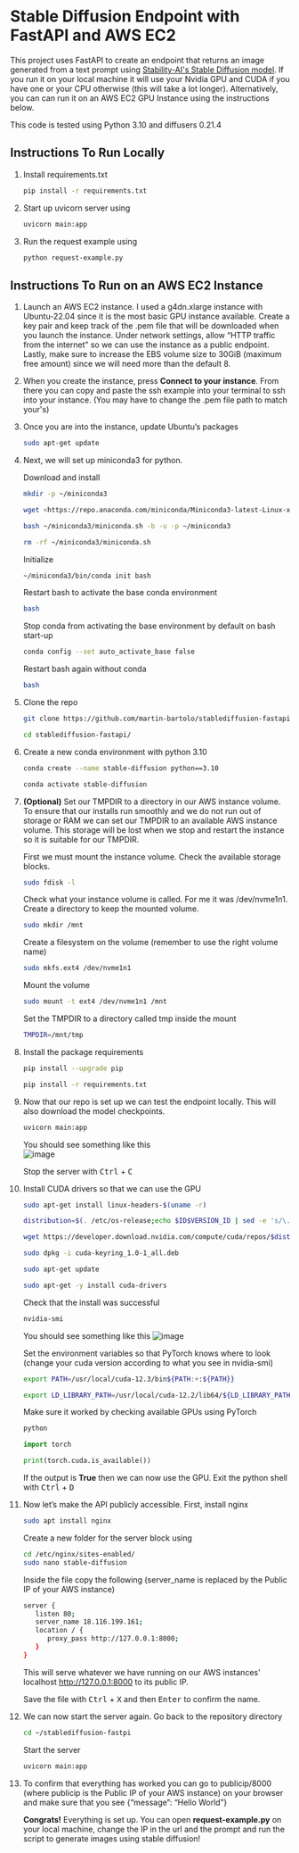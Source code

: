 # Stable Diffusion Endpoint with FastAPI and AWS EC2

This project uses FastAPI to create an endpoint that returns an image generated from a text prompt using [Stability-AI's Stable Diffusion model](https://github.com/Stability-AI/stablediffusion). If you run it on your local machine it will use your Nvidia GPU and CUDA if you have one or your CPU otherwise (this will take a lot longer). Alternatively, you can can run it on an AWS EC2 GPU Instance using the instructions below.

This code is tested using Python 3.10 and diffusers 0.21.4

## Instructions To Run Locally

1. Install requirements.txt

   ```bash
   pip install -r requirements.txt
   ```

2. Start up uvicorn server using

   ```bash
   uvicorn main:app
   ```

3. Run the request example using

   ```bash
   python request-example.py
   ```

## Instructions To Run on an AWS EC2 Instance

1. Launch an AWS EC2 instance. I used a g4dn.xlarge instance with Ubuntu-22.04 since it is the most basic GPU instance available. Create a key pair and keep track of the .pem file that will be downloaded when you launch the instance. Under network settings, allow “HTTP traffic from the internet” so we can use the instance as a public endpoint. Lastly, make sure to increase the EBS volume size to 30GiB (maximum free amount) since we will need more than the default 8.

2. When you create the instance, press **Connect to your instance**. From there you can copy and paste the ssh example into your terminal to ssh into your instance. (You may have to change the .pem file path to match your's)

3. Once you are into the instance, update Ubuntu’s packages

   ```bash
   sudo apt-get update
   ```

4. Next, we will set up miniconda3 for python.

   Download and install

   ```bash
   mkdir -p ~/miniconda3

   wget <https://repo.anaconda.com/miniconda/Miniconda3-latest-Linux-x86_64.sh> -O ~/miniconda3/miniconda.sh

   bash ~/miniconda3/miniconda.sh -b -u -p ~/miniconda3

   rm -rf ~/miniconda3/miniconda.sh
   ```

   Initialize

   ```bash
   ~/miniconda3/bin/conda init bash
   ```

   Restart bash to activate the base conda environment

   ```bash
   bash
   ```

   Stop conda from activating the base environment by default on bash start-up

   ```bash
   conda config --set auto_activate_base false
   ```

   Restart bash again without conda

   ```bash
   bash
   ```

5. Clone the repo

   ```bash
   git clone https://github.com/martin-bartolo/stablediffusion-fastapi.git

   cd stablediffusion-fastapi/
   ```

6. Create a new conda environment with python 3.10

   ```bash
   conda create --name stable-diffusion python==3.10

   conda activate stable-diffusion
   ```

7. **(Optional)** Set our TMPDIR to a directory in our AWS instance volume. To ensure that our installs run smoothly and we do not run out of storage or RAM we can set our TMPDIR to an available AWS instance volume. This storage will be lost when we stop and restart the instance so it is suitable for our TMPDIR.

   First we must mount the instance volume. Check the available storage blocks.

   ```bash
   sudo fdisk -l
   ```

   Check what your instance volume is called. For me it was /dev/nvme1n1.
   Create a directory to keep the mounted volume.

   ```bash
   sudo mkdir /mnt
   ```

   Create a filesystem on the volume (remember to use the right volume name)

   ```bash
   sudo mkfs.ext4 /dev/nvme1n1
   ```

   Mount the volume

   ```bash
   sudo mount -t ext4 /dev/nvme1n1 /mnt
   ```

   Set the TMPDIR to a directory called tmp inside the mount

   ```bash
   TMPDIR=/mnt/tmp
   ```

8. Install the package requirements

   ```bash
   pip install --upgrade pip

   pip install -r requirements.txt
   ```

9. Now that our repo is set up we can test the endpoint locally. This will also download the model checkpoints.

   ```bash
   uvicorn main:app
   ```

   You should see something like this <br/>
   ![image](./images/uvicorn.png)

   Stop the server with <kbd>Ctrl</kbd> + <kbd>C</kbd>

10. Install CUDA drivers so that we can use the GPU

    ```bash
    sudo apt-get install linux-headers-$(uname -r)

    distribution=$(. /etc/os-release;echo $ID$VERSION_ID | sed -e 's/\.//g')

    wget https://developer.download.nvidia.com/compute/cuda/repos/$distribution/x86_64/cuda-keyring_1.0-1_all.deb

    sudo dpkg -i cuda-keyring_1.0-1_all.deb

    sudo apt-get update

    sudo apt-get -y install cuda-drivers

    ```

    Check that the install was successful

    ```bash
    nvidia-smi
    ```

    You should see something like this
    ![image](./images/nvidia-smi.png)

    Set the environment variables so that PyTorch knows where to look (change your cuda version according to what you see in nvidia-smi)

    ```bash
    export PATH=/usr/local/cuda-12.3/bin${PATH:+:${PATH}}

    export LD_LIBRARY_PATH=/usr/local/cuda-12.2/lib64/${LD_LIBRARY_PATH:+:${LD_LIBRARY_PATH}}
    ```

    Make sure it worked by checking available GPUs using PyTorch

    ```python
    python

    import torch

    print(torch.cuda.is_available())
    ```

    If the output is **True** then we can now use the GPU. Exit the python shell with <kbd>Ctrl</kbd> + <kbd>D</kbd>

11. Now let’s make the API publicly accessible.
    First, install nginx

    ```bash
    sudo apt install nginx
    ```

    Create a new folder for the server block using

    ```bash
    cd /etc/nginx/sites-enabled/
    sudo nano stable-diffusion
    ```

    Inside the file copy the following (server_name is replaced by the Public IP of your AWS instance)

    ```bash
    server {
       listen 80;
       server_name 18.116.199.161;
       location / {
          proxy_pass http://127.0.0.1:8000;
       }
    }
    ```

    This will serve whatever we have running on our AWS instances' localhost <http://127.0.0.1:8000> to its public IP.

    Save the file with <kbd>Ctrl</kbd> + <kbd>X</kbd> and then <kbd>Enter</kbd> to confirm the name.

12. We can now start the server again. Go back to the repository directory

    ```bash
    cd ~/stablediffusion-fastpi
    ```

    Start the server

    ```bash
    uvicorn main:app
    ```

13. To confirm that everything has worked you can go to
    publicip/8000 (where publicip is the Public IP of your AWS instance) on your browser and make sure that you see
    {“message”: “Hello World”}

    **Congrats!** Everything is set up.
    You can open **request-example.py** on your local machine, change the IP in the url and the prompt and run the script to generate images using stable diffusion!
